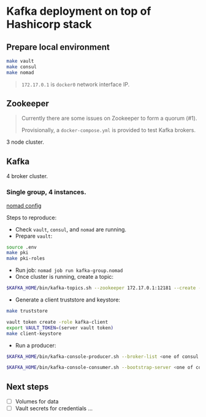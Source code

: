 # Kafka deployment on top of Hashicorp stack

## Prepare local environment

```bash
make vault
make consul
make nomad
```

> `172.17.0.1` is `docker0` network interface IP.

## Zookeeper

> Currently there are some issues on Zookeeper to form a quorum (#1).
>
> Provisionally, a `docker-compose.yml` is provided to test Kafka brokers.

3 node cluster.

## Kafka

4 broker cluster.

### Single group, 4 instances.

[nomad config](./kafka-group.nomad)

Steps to reproduce:

* Check `vault`, `consul`, and `nomad` are running.
* Prepare `vault`:

```bash
source .env
make pki
make pki-roles
```

* Run job: `nomad job run kafka-group.nomad`
* Once cluster is running, create a topic:

```bash
$KAFKA_HOME/bin/kafka-topics.sh --zookeeper 172.17.0.1:12181 --create --topic test --replication-factor 3 --partitions 4
```

* Generate a client truststore and keystore:

```bash
make truststore
```

```bash
vault token create -role kafka-client
export VAULT_TOKEN=(server vault token)
make client-keystore
```

* Run a producer:

```bash
$KAFKA_HOME/bin/kafka-console-producer.sh --broker-list <one of consul instances> --topic test --producer.config producer.properties
```

```bash
$KAFKA_HOME/bin/kafka-console-consumer.sh --bootstrap-server <one of consul instances> --topic test --consumer.config consumer.properties --from-beginning
```

## Next steps

* [ ] Volumes for data
* [ ] Vault secrets for credentials
...